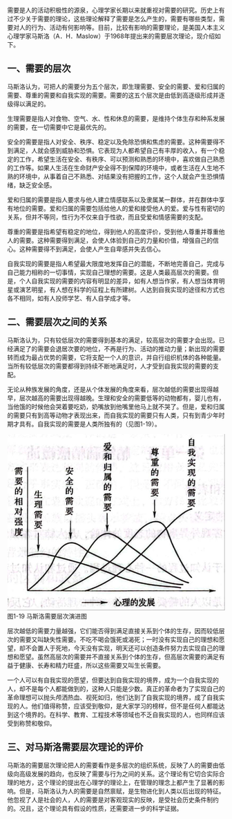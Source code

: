 
需要是人的活动积极性的源泉，心理学家长期以来就重视对需要的研究。历史上有过不少关于需要的理论，这些理论解释了需要是怎么产生的，需要有哪些类型，需要对人的行为、活动有何影响等。目前，比较有影响的需要理论，是美国人本主义心理学家马斯洛（A．H．Maslow）于1968年提出来的需要层次理论，现介绍如下。

## 一、需要的层次

马斯洛认为，可把人的需要分为五个层次，即生理需要、安全的需要、爱和归属的需要、尊重的需要和自我实现的需要。需要的这五个层次是由低到高逐级形成并逐级得以满足的。

生理需要是指人对食物、空气、水、性和休息的需要，是维持个体生存和种系发展的需要，在一切需要中它是最优先的。

安全的需要是指人对安全、秩序、稳定以及免除恐惧和焦虑的需要。这种需要得不到满足，人就会感到威胁和恐惧。它表现为人都希望自己有丰厚的收入，有一个稳定的工作，希望生活在安全、有秩序、可以预测和熟悉的环境中，喜欢做自己熟悉的工作等。如果人生活在生命财产安全得不到保障的环境中，或者生活在人生地不熟的环境中，从事着自己不熟悉、对结果没有把握的工作，这个人就会产生恐惧情绪，缺乏安全感。

爱和归属的需要是指人要求与他人建立情感联系以及隶属某一群体，并在群体中享有地位的需要。爱和归属的需要包括给他人的爱和接受他人的爱。爱与性有密切的关系，但并不等同，性行为不仅来自于性欲，而且受爱和情感需要的支配。

尊重的需要是指希望有稳定的地位，得到他人的高度评价，受到他人尊重并尊重他人的需要。这种需要得到满足，会使人体验到自己的力量和价值，增强自己的信心。这种需要得不到满足，会使人产生自卑感并失去信心。

自我实现的需要是指人希望最大限度地发挥自己的潜能，不断地完善自己，完成与自己能力相称的一切事情，实现自己理想的需要。这是人类最高层次的需要。但是，个人自我实现的需要的内容有明显的差异，如有人想当作家，有人想当体育明星或演艺明星，有人想在科学的征程上有所建树。人达到自我实现的途径和方式也各不相同，如有人投师学艺、有人自学成才等。

## 二、需要层次之间的关系

马斯洛认为，只有较低层次的需要得到基本的满足，较高层次的需要才会出现。已经满足了的需要会退居次要的地位，不再是行为、活动的推动力量；新出现的需要转而成为最占优势的需要，它将支配一个人的意识，并自行组织机体的各种能量。当所有较低层次的需要都得到持续不断地满足时，人才受到自我实现的需要的支配。

无论从种族发展的角度，还是从个体发展的角度来看，层次越低的需要出现得越早，层次越高的需要出现得越晚。生理和安全的需要低等的动物都有，婴儿也有，当他饿的时候他会哭着要吃奶，奶嘴放到他嘴里他马上就不哭了。但是，爱和归属的需要只有到高等动物才表现出来，而自我实现的需要只有人类，只有到青少年时期才具有。自我实现的需要是人类所独有的（见图1-19）。

![马斯洛需要层次演进图](/images/opus/unclassified/theory/1-19.jpg "马斯洛需要层次演进图")<br/>
图1-19 马斯洛需要层次演进图

层次越低的需要力量越强，它们能否得到满足直接关系到个体的生存，因而较低层次的需要又叫缺失性需要。不吃不喝会饿死或渴死；一时没有实现自己的理想和愿望，却不会置人于死地，今天没有实现，明天还可以创造条件努力去实现自己的理想和愿望。虽然高层次的需要并不直接关系到个体的生存，但高层次需要的满足有益于健康、长寿和精力旺盛，所以这些需要又叫生长需要。

一个人可以有自我实现的愿望，但要达到自我实现的境界，成为一个自我实现的人，却不是每个人都能做到的，这种人只能是少数。真正的革命者为了实现自己的革命理想可以抛头颅洒热血、视死如归，他们达到了自我实现的境界，成了自我实现的人。他们值得称赞，应该受到敬仰，是大家学习的榜样，但不是任何人都能达到这个境界的。在科学、教育、工程技术等领域也不乏自我实现的人，也同样应该受到称赞和敬仰。

## 三、对马斯洛需要层次理论的评价

马斯洛的需要层次理论把人的需要看作是多层次的组织系统，反映了人的需要由低级向高级发展的趋向，也反映了需要与行为之间的关系。这个理论有它切合实际合理的地方，这个理论的提出在心理学的理论上，在管理的理念上都产生了显著的影响。但是，马斯洛认为人的需要是自然禀赋，是生物进化到人类以后出现的特征。他忽视了人是社会的人，人的需要是对客观现实的反映，是受社会历史条件制约的。况且，这个理论具有假设的性质，还需要进一步的科学证据。
